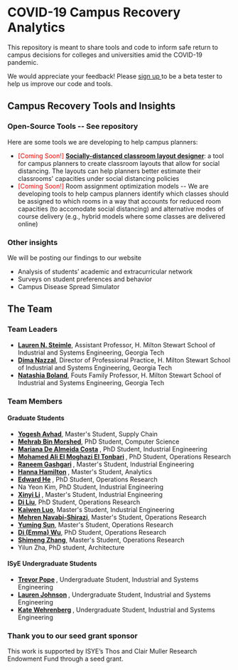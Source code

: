 # COVID-19 Campus Recovery Analytics
This repository is meant to share tools and code to inform safe return to campus decisions for colleges and universities amid the COVID-19 pandemic. 

We would appreciate your feedback! Please <a href = "https://forms.office.com/Pages/ResponsePage.aspx?id=u5ghSHuuJUuLem1_MvqggwlsM-9yualNlljvVomgnNFUMTVSWkJNWE9YS1RWWUwxQ0I1RVY5WlpLNy4u"> sign up </a>  to be a beta tester to help us improve our code and tools.

## Campus Recovery Tools and Insights

### Open-Source Tools -- See repository
Here are some tools we are developing to help campus planners:

* <span style="color:red"> [Coming Soon!] </span> <b> <a href="https://github.com/COVID19-Campus-Recovery/social-distancing-classroom-layout"> Socially-distanced classroom layout designer</a></b>: a tool for campus planners to create classroom layouts that allow for social distancing. The layouts can help planners better estimate their classrooms' capacities under social distancing policies
* <span style="color:red"> [Coming Soon!] </span> Room assignment optimization models   -- We are developing tools to help campus planners identify which classes should be assigned to which rooms in a way that accounts for reduced room capacities (to accomodate social distancing) and alternative modes of course delivery (e.g., hybrid models where some classes are delivered online)

### Other insights
We will be posting our findings to our website

* Analysis of students’ academic and extracurricular network
* Surveys on student preferences and behavior
* Campus Disease Spread Simulator





## The Team

### Team Leaders
* <b> <a href="http://pwp.gatech.edu/steimle/"> Lauren N. Steimle</a></b>, Assistant Professor, H. Milton Stewart School of Industrial and Systems Engineering, Georgia Tech
* <b> <a href="http://pwp.gatech.edu/dima-nazzal/"> Dima Nazzal</a></b>, Director of Professional Practice, H. Milton Stewart School of Industrial and Systems Engineering, Georgia Tech
* <b> <a href="https://www.isye.gatech.edu/users/natashia-boland"> Natashia Boland</a></b>, Fouts Family Professor, H. Milton Stewart School of Industrial and Systems Engineering, Georgia Tech


### Team Members

#### Graduate Students
* <b> <a href="https://www.linkedin.com/in/yogesh-avhad"> Yogesh Avhad</a></b>, Master's Student, Supply Chain
* <b> <a href="https://www.linkedin.com/in/mehrabmorshed/"> Mehrab Bin Morshed</a></b>, PhD Student, Computer Science
* <b> <a href="https://www.linkedin.com/in/mariana-de-almeida-costa"> Mariana De Almeida Costa</a> </b>, PhD Student, Industrial Engineering
* <b> <a href="https://www.linkedin.com/in/mohamed-el-tonbari-846170127/"> Mohamed Ali El Moghazi El Tonbari</a> </b>, PhD Student, Operations Research
* <b> <a href="http://rgashgari.mystrikingly.com/"> Raneem Gashgari</a> </b>, Master's Student, Industrial Engineering
* <b> <a href="https://www.linkedin.com/in/hanna-hamilton-398874110/"> Hanna Hamilton</a> </b>, Master's Student, Analytics
* <b> <a href="https://www.linkedin.com/in/edward-he-68801312a/"> Edward He</a> </b>, PhD Student, Operations Research 
* Na Yeon Kim, PhD Student, Industrial Engineering
* <b> <a href="https://www.linkedin.com/in/xinyi-li-329a9419b"> Xinyi Li</a> </b>, Master's Student, Industrial Engineering
* <b> <a href="https://www.linkedin.com/in/di-liu-8b9831112/"> Di Liu</a></b>, PhD Student, Operations Research 
* <b> <a href="https://www.linkedin.com/in/kaiwen-kevin-luo-2893aa17b/"> Kaiwen Luo</a></b>, Master's Student, Industrial Engineering
* <b> <a href="https://www.linkedin.com/in/mehran-navabi-157a9559"> Mehren Navabi-Shirazi</a></b>, Master's Student, Operations Research
* <b> <a href="https://www.linkedin.com/in/yuming-sun-573901151"> Yuming Sun</a></b>, Master's Student, Operations Research
* <b> <a href="https://www.linkedin.com/in/di-emma-wu/"> Di (Emma) Wu</a></b>, PhD Student, Operations Research
* <b> <a href="https://www.linkedin.com/in/shimeng-zhang146a94149/"> Shimeng Zhang</a></b>, Master's Student, Operations Research
* Yilun Zha, PhD student, Architecture

#### ISyE Undergraduate Students
* <b> <a href="https://github.com/trevor-pope"> Trevor Pope</a> </b>, Undergraduate Student, Industrial and Systems Engineering
* <b> <a href="https://www.linkedin.com/in/laurenashleigh/"> Lauren Johnson</a> </b>, Undergraduate Student, Industrial and Systems Engineering
* <b> <a href="https://www.linkedin.com/in/katherine-anne-wehrenberg/"> Kate Wehrenberg</a> </b>, Undergraduate Student, Industrial and Systems Engineering


### Thank you to our seed grant sponsor
This work is supported by ISYE’s Thos and Clair Muller Research Endowment Fund through a seed grant.


